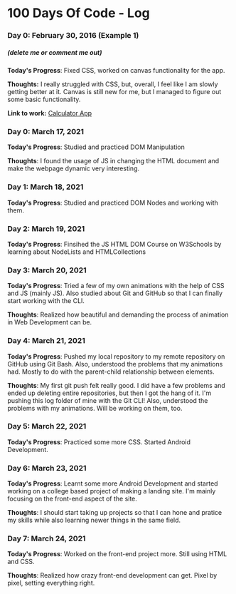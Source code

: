 # 100 Days Of Code - Log

### Day 0: February 30, 2016 (Example 1)
##### (delete me or comment me out)

**Today's Progress**: Fixed CSS, worked on canvas functionality for the app.

**Thoughts:** I really struggled with CSS, but, overall, I feel like I am slowly getting better at it. Canvas is still new for me, but I managed to figure out some basic functionality.

**Link to work:** [Calculator App](http://www.example.com)

### Day 0: March 17, 2021

**Today's Progress**: Studied and practiced DOM Manipulation 

**Thoughts**: I found the usage of JS in changing the HTML document and make the webpage dynamic very interesting.

### Day 1: March 18, 2021

**Today's Progress**: Studied and practiced DOM Nodes and working with them. 

### Day 2: March 19, 2021

**Today's Progress**: Finsihed the JS HTML DOM Course on W3Schools by learning about NodeLists and HTMLCollections

### Day 3: March 20, 2021

**Today's Progress**: Tried a few of my own animations with the help of CSS and JS (mainly JS). Also studied about Git and GitHub so that I can finally start working with the CLI.

**Thoughts**: Realized how beautiful and demanding the process of animation in Web Development can be.

### Day 4: March 21, 2021

**Today's Progress**: Pushed my local repository to my remote repository on GitHub using Git Bash. Also, understood the problems that my animations had. Mostly to do with the parent-child relationship between elements.

**Thoughts**: My first git push felt really good. I did have a few problems and ended up deleting entire repositories, but then I got the hang of it. I'm pushing this log folder of mine with the Git CLI! Also, understood the problems with my animations. Will be working on them, too.

### Day 5: March 22, 2021

**Today's Progress**: Practiced some more CSS. Started Android Development.

### Day 6: March 23, 2021

**Today's Progress**: Learnt some more Android Development and started working on a college based project of making a landing site. I'm mainly focusing on the front-end aspect of the site.

**Thoughts**: I should start taking up projects so that I can hone and pratice my skills while also learning newer things in the same field.

### Day 7: March 24, 2021

**Today's Progress**: Worked on the front-end project more. Still using HTML and CSS.

**Thoughts**: Realized how crazy front-end development can get. Pixel by pixel, setting everything right. 